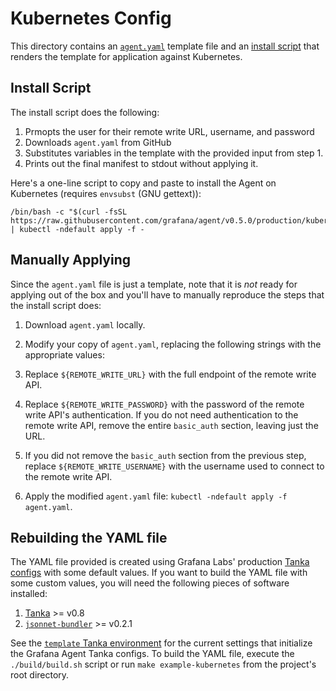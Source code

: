 # Kubernetes Config

This directory contains an [`agent.yaml`](./agent.yaml) template file
and an [install script](./install.sh) that renders the template
for application against Kubernetes.

## Install Script

The install script does the following:

1. Prmopts the user for their remote write URL, username, and password
2. Downloads `agent.yaml` from GitHub
3. Substitutes variables in the template with the provided input from
   step 1.
4. Prints out the final manifest to stdout without applying it.

Here's a one-line script to copy and paste to install the Agent on
Kubernetes (requires `envsubst` (GNU gettext)):

```
/bin/bash -c "$(curl -fsSL https://raw.githubusercontent.com/grafana/agent/v0.5.0/production/kubernetes/install.sh)" | kubectl -ndefault apply -f -
```

## Manually Applying

Since the `agent.yaml` file is just a template, note that it is *not* ready for
applying out of the box and you'll have to manually reproduce the steps that the
install script does:

1. Download `agent.yaml` locally.

2. Modify your copy of `agent.yaml`, replacing the following strings with the
   appropriate values:

  1. Replace `${REMOTE_WRITE_URL}` with the full endpoint of the remote
     write API.

  2. Replace `${REMOTE_WRITE_PASSWORD}` with the password of the remote
     write API's authentication. If you do not need authentication to the
     remote write API, remove the entire `basic_auth` section, leaving just
     the URL.

  3. If you did not remove the `basic_auth` section from the previous step,
     replace `${REMOTE_WRITE_USERNAME}` with the username used to connect to
     the remote write API.

3. Apply the modified `agent.yaml` file: `kubectl -ndefault apply -f agent.yaml`.

## Rebuilding the YAML file

The YAML file provided is created using Grafana Labs' production
[Tanka configs](../tanka/grafana-agent) with some default values. If you want to
build the YAML file with some custom values, you will need the following pieces
of software installed:

1. [Tanka](https://github.com/grafana/tanka) >= v0.8
2. [`jsonnet-bundler`](https://github.com/jsonnet-bundler/jsonnet-bundler) >= v0.2.1

See the [`template` Tanka environment](./build/template) for the current
settings that initialize the Grafana Agent Tanka configs. To build the YAML
file, execute the `./build/build.sh` script or run `make example-kubernetes`
from the project's root directory.
